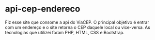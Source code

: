# api-cep-endereco
Fiz esse site que consome a api do ViaCEP. O principal objetivo é entrar com um endereço e o site retorna o CEP daquele local ou vice-versa.
As tecnologias que utilizei foram PHP, HTML, CSS e Bootstrap.
